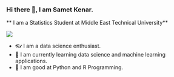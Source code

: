 ### Hi there 👋, I am Samet Kenar.

 ** I am a Statistics Student at Middle East Technical University**

 [![](https://img.shields.io/badge/linkedin-%230077B5.svg?&style=for-the-badge&logo=linkedin&logoColor=white)](https://www.linkedin.com/in/sametkenar/)

- 👓 I am a data science enthusiast.
- 🔎 I am currently learning data science and machine learning applications.
- 🌱 I am good at Python and R Programming. 


 
<!--
**sametkenar/sametkenar** is a ✨ _special_ ✨ repository because its `README.md` (this file) appears on your GitHub profile.

Here are some ideas to get you started:

- 🔭 I’m currently working on ...
- 🌱 I’m currently learning ...
- 👯 I’m looking to collaborate on ...
- 🤔 I’m looking for help with ...
- 💬 Ask me about ...
- 📫 How to reach me: ...
- 😄 Pronouns: ...
- ⚡ Fun fact: ...
-->
